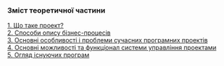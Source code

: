 ### Зміст теоретичної частини

[1. Що таке проект?](docs/What_is_it_project.md)\
[2. Способи опису бізнес-процесів](docs/Ways_to_describe_business_processes.md)\
[3. Основні особливості і проблеми сучасних програмних проектів](docs/Features_of_software_projects.md)\
[4. Основні можливості та функціонал системи управління проектами](docs/Main_tasks.md)\
[5. Огляд існуючих програм](docs/Overview_of_existing_applications.md)
